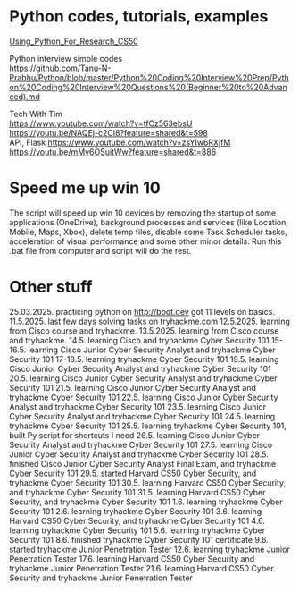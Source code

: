 
# Python codes, tutorials, examples

[Using_Python_For_Research_CS50](https://github.com/trndav/PythonCodes/tree/main/Using_Python_For_Research_CS50)<br>

Python interview simple codes<br>
https://github.com/Tanu-N-Prabhu/Python/blob/master/Python%20Coding%20Interview%20Prep/Python%20Coding%20Interview%20Questions%20(Beginner%20to%20Advanced).md<br>

Tech With Tim<br>
https://www.youtube.com/watch?v=tfCz563ebsU<br>
https://youtu.be/NAQEj-c2CI8?feature=shared&t=598<br>
API, Flask https://www.youtube.com/watch?v=zsYIw6RXjfM<br>
https://youtu.be/mMv6OSuitWw?feature=shared&t=886<br>

# Speed me up win 10
The script will speed up win 10 devices by removing the startup of some applications (OneDrive), background processes and services (like Location, Mobile, Maps, Xbox), delete temp files, disable some Task Scheduler tasks, acceleration of visual performance and some other minor details. Run this .bat file from computer and script will do the rest.

# Other stuff
25.03.2025. practicing python on http://boot.dev got 11 levels on basics.
11.5.2025. last few days solving tasks on tryhackme.com
12.5.2025. learning from Cisco course and tryhackme.
13.5.2025. learning from Cisco course and tryhackme.
14.5. learning Cisco and tryhackme Cyber Security 101
15-16.5. learning Cisco Junior Cyber Security Analyst and tryhackme Cyber Security 101
17-18.5. learning tryhackme Cyber Security 101
19.5. learning Cisco Junior Cyber Security Analyst and tryhackme Cyber Security 101
20.5. learning Cisco Junior Cyber Security Analyst and tryhackme Cyber Security 101
21.5. learning Cisco Junior Cyber Security Analyst and tryhackme Cyber Security 101
22.5. learning Cisco Junior Cyber Security Analyst and tryhackme Cyber Security 101
23.5. learning Cisco Junior Cyber Security Analyst and tryhackme Cyber Security 101
24.5. learning tryhackme Cyber Security 101
25.5. learning tryhackme Cyber Security 101, built Py script for shortcuts I need
26.5. learning Cisco Junior Cyber Security Analyst and tryhackme Cyber Security 101
27.5. learning Cisco Junior Cyber Security Analyst and tryhackme Cyber Security 101
28.5. finished Cisco Junior Cyber Security Analyst Final Exam, and tryhackme Cyber Security 101
29.5. started Harvard CS50 Cyber Security, and tryhackme Cyber Security 101
30.5. learning Harvard CS50 Cyber Security, and tryhackme Cyber Security 101
31.5. learning Harvard CS50 Cyber Security, and tryhackme Cyber Security 101
1.6. learning tryhackme Cyber Security 101
2.6. learning tryhackme Cyber Security 101
3.6. learning Harvard CS50 Cyber Security, and tryhackme Cyber Security 101
4.6. learning tryhackme Cyber Security 101
5.6. learning tryhackme Cyber Security 101
8.6. finished tryhackme Cyber Security 101 certificate
9.6. started tryhackme Junior Penetration Tester
12.6. learning tryhackme Junior Penetration Tester
17.6. learning Harvard CS50 Cyber Security and tryhackme Junior Penetration Tester
21.6. learning Harvard CS50 Cyber Security and tryhackme Junior Penetration Tester